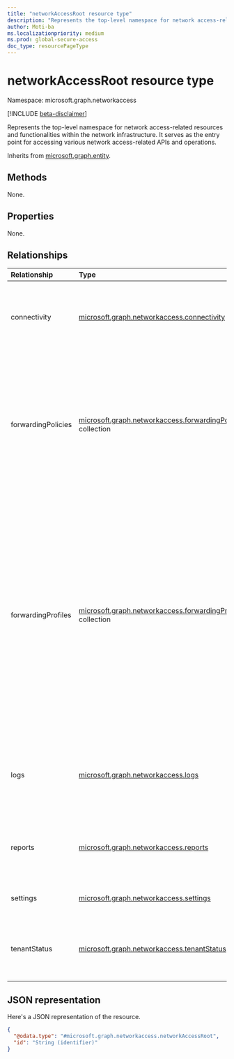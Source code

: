 ```yaml
---
title: "networkAccessRoot resource type"
description: "Represents the top-level namespace for network access-related resources and functionalities within the network infrastructure. It serves as the entry point for accessing various network access-related APIs and operations."
author: Moti-ba
ms.localizationpriority: medium
ms.prod: global-secure-access
doc_type: resourcePageType
---
```


# networkAccessRoot resource type

Namespace: microsoft.graph.networkaccess

[!INCLUDE [beta-disclaimer](../../includes/beta-disclaimer.md)]

Represents the top-level namespace for network access-related resources and functionalities within the network infrastructure. It serves as the entry point for accessing various network access-related APIs and operations.

Inherits from [microsoft.graph.entity](../resources/entity.md).

## Methods

None.


## Properties
None.

## Relationships
|Relationship|Type|Description|
|:---|:---|:---|
|connectivity|[microsoft.graph.networkaccess.connectivity](../resources/networkaccess-connectivity.md)|Connectivity represents all the connectivity components in Global Secure Access.|
|forwardingPolicies|[microsoft.graph.networkaccess.forwardingPolicy](../resources/networkaccess-forwardingpolicy.md) collection|A forwarding policy defines the specific traffic that is routed through the Global Secure Access Service. It's then added to a forwarding profile.|
|forwardingProfiles|[microsoft.graph.networkaccess.forwardingProfile](../resources/networkaccess-forwardingprofile.md) collection|A forwarding profile determines which types of traffic are routed through the Global Secure Access services and which ones are skipped. The handling of specific traffic is determined by the forwarding policies that are added to the forwarding profile.|
|logs|[microsoft.graph.networkaccess.logs](../resources/networkaccess-logs.md)|Represents network connections that are routed through Global Secure Access.|
|reports|[microsoft.graph.networkaccess.reports](../resources/networkaccess-reports.md)|Represents the status of the Global Secure Access services for the tenant.|
|settings|[microsoft.graph.networkaccess.settings](../resources/networkaccess-settings.md)|Global Secure Access settings.|
|tenantStatus|[microsoft.graph.networkaccess.tenantStatus](../resources/networkaccess-tenantstatus.md)|Represents the status of the Global Secure Access services for the tenant.|

## JSON representation
Here's a JSON representation of the resource.
<!-- {
  "blockType": "resource",
  "keyProperty": "id",
  "@odata.type": "microsoft.graph.networkaccess.networkAccessRoot",
  "baseType": "microsoft.graph.entity",
  "openType": false
}
-->
``` json
{
  "@odata.type": "#microsoft.graph.networkaccess.networkAccessRoot",
  "id": "String (identifier)"
}
```

